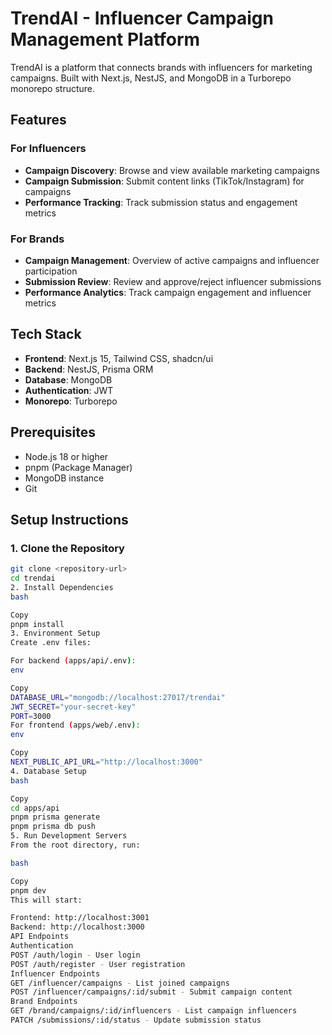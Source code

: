 # TrendAI - Influencer Campaign Management Platform

TrendAI is a platform that connects brands with influencers for marketing campaigns. Built with Next.js, NestJS, and MongoDB in a Turborepo monorepo structure.

## Features

### For Influencers
- **Campaign Discovery**: Browse and view available marketing campaigns
- **Campaign Submission**: Submit content links (TikTok/Instagram) for campaigns
- **Performance Tracking**: Track submission status and engagement metrics

### For Brands
- **Campaign Management**: Overview of active campaigns and influencer participation
- **Submission Review**: Review and approve/reject influencer submissions
- **Performance Analytics**: Track campaign engagement and influencer metrics

## Tech Stack

- **Frontend**: Next.js 15, Tailwind CSS, shadcn/ui
- **Backend**: NestJS, Prisma ORM
- **Database**: MongoDB
- **Authentication**: JWT
- **Monorepo**: Turborepo

## Prerequisites

- Node.js 18 or higher
- pnpm (Package Manager)
- MongoDB instance
- Git

## Setup Instructions

### 1. Clone the Repository

```bash
git clone <repository-url>
cd trendai
2. Install Dependencies
bash

Copy
pnpm install
3. Environment Setup
Create .env files:

For backend (apps/api/.env):
env

Copy
DATABASE_URL="mongodb://localhost:27017/trendai"
JWT_SECRET="your-secret-key"
PORT=3000
For frontend (apps/web/.env):
env

Copy
NEXT_PUBLIC_API_URL="http://localhost:3000"
4. Database Setup
bash

Copy
cd apps/api
pnpm prisma generate
pnpm prisma db push
5. Run Development Servers
From the root directory, run:

bash

Copy
pnpm dev
This will start:

Frontend: http://localhost:3001
Backend: http://localhost:3000
API Endpoints
Authentication
POST /auth/login - User login
POST /auth/register - User registration
Influencer Endpoints
GET /influencer/campaigns - List joined campaigns
POST /influencer/campaigns/:id/submit - Submit campaign content
Brand Endpoints
GET /brand/campaigns/:id/influencers - List campaign influencers
PATCH /submissions/:id/status - Update submission status
